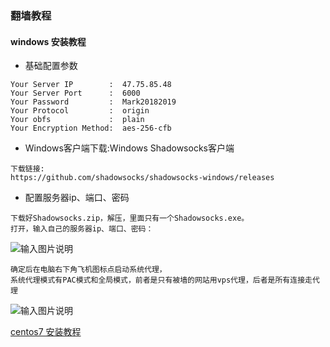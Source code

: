 ### 翻墙教程

#### windows 安装教程

* 基础配置参数
```text
Your Server IP        :  47.75.85.48
Your Server Port      :  6000
Your Password         :  Mark20182019
Your Protocol         :  origin
Your obfs             :  plain
Your Encryption Method:  aes-256-cfb
```

* Windows客户端下载:Windows Shadowsocks客户端
```text
下载链接:
https://github.com/shadowsocks/shadowsocks-windows/releases
```
* 配置服务器ip、端口、密码
```text
下载好Shadowsocks.zip，解压，里面只有一个Shadowsocks.exe。
打开，输入自己的服务器ip、端口、密码：
```
![输入图片说明](https://github.com/qccr-twl2123/springcloud/blob/master/images/afanqian1.png "在这里输入图片标题")

```text
确定后在电脑右下角飞机图标点启动系统代理，
系统代理模式有PAC模式和全局模式，前者是只有被墙的网站用vps代理，后者是所有连接走代理
```
![输入图片说明](https://github.com/qccr-twl2123/springcloud/blob/master/images/afanqiang2.png "在这里输入图片标题")


[centos7 安装教程](https://my.oschina.net/u/2663124/blog/1551299)

